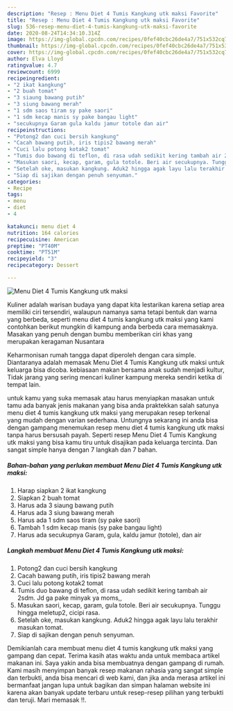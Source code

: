```yaml
---
description: "Resep : Menu Diet 4 Tumis Kangkung utk maksi Favorite"
title: "Resep : Menu Diet 4 Tumis Kangkung utk maksi Favorite"
slug: 536-resep-menu-diet-4-tumis-kangkung-utk-maksi-favorite
date: 2020-08-24T14:34:10.314Z
image: https://img-global.cpcdn.com/recipes/0fef40cbc26de4a7/751x532cq70/menu-diet-4-tumis-kangkung-utk-maksi-foto-resep-utama.jpg
thumbnail: https://img-global.cpcdn.com/recipes/0fef40cbc26de4a7/751x532cq70/menu-diet-4-tumis-kangkung-utk-maksi-foto-resep-utama.jpg
cover: https://img-global.cpcdn.com/recipes/0fef40cbc26de4a7/751x532cq70/menu-diet-4-tumis-kangkung-utk-maksi-foto-resep-utama.jpg
author: Elva Lloyd
ratingvalue: 4.7
reviewcount: 6999
recipeingredient:
- "2 ikat kangkung"
- "2 buah tomat"
- "3 siaung bawang putih"
- "3 siung bawang merah"
- "1 sdm saos tiram sy pake saori"
- "1 sdm kecap manis sy pake bangau light"
- "secukupnya Garam gula kaldu jamur totole dan air"
recipeinstructions:
- "Potong2 dan cuci bersih kangkung"
- "Cacah bawang putih, iris tipis2 bawang merah"
- "Cuci lalu potong kotak2 tomat"
- "Tumis duo bawang di teflon, di rasa udah sedikit kering tambah air 2sdm. Jd ga pake minyak ya moms,,"
- "Masukan saori, kecap, garam, gula totole. Beri air secukupnya. Tunggu hingga meletup2, cicipi rasa."
- "Setelah oke, masukan kangkung. Aduk2 hingga agak layu lalu terakhir masukan tomat."
- "Siap di sajikan dengan penuh senyuman."
categories:
- Recipe
tags:
- menu
- diet
- 4

katakunci: menu diet 4 
nutrition: 164 calories
recipecuisine: American
preptime: "PT40M"
cooktime: "PT51M"
recipeyield: "3"
recipecategory: Dessert

---
```



![Menu Diet 4 Tumis Kangkung utk maksi](https://img-global.cpcdn.com/recipes/0fef40cbc26de4a7/751x532cq70/menu-diet-4-tumis-kangkung-utk-maksi-foto-resep-utama.jpg)

Kuliner adalah warisan budaya yang dapat kita lestarikan karena setiap area memiliki ciri tersendiri, walaupun namanya sama tetapi bentuk dan warna yang berbeda, seperti menu diet 4 tumis kangkung utk maksi yang kami contohkan berikut mungkin di kampung anda berbeda cara memasaknya. Masakan yang penuh dengan bumbu memberikan ciri khas yang merupakan keragaman Nusantara

Keharmonisan rumah tangga dapat diperoleh dengan cara simple. Diantaranya adalah memasak Menu Diet 4 Tumis Kangkung utk maksi untuk keluarga bisa dicoba. kebiasaan makan bersama anak sudah menjadi kultur, Tidak jarang yang sering mencari kuliner kampung mereka sendiri ketika di tempat lain.



untuk kamu yang suka memasak atau harus menyiapkan masakan untuk tamu ada banyak jenis makanan yang bisa anda praktekkan salah satunya menu diet 4 tumis kangkung utk maksi yang merupakan resep terkenal yang mudah dengan varian sederhana. Untungnya sekarang ini anda bisa dengan gampang menemukan resep menu diet 4 tumis kangkung utk maksi tanpa harus bersusah payah.
Seperti resep Menu Diet 4 Tumis Kangkung utk maksi yang bisa kamu tiru untuk disajikan pada keluarga tercinta. Dan sangat simple hanya dengan 7 langkah dan 7 bahan.


<!--inarticleads1-->

##### Bahan-bahan yang perlukan membuat Menu Diet 4 Tumis Kangkung utk maksi:

1. Harap siapkan 2 ikat kangkung
1. Siapkan 2 buah tomat
1. Harus ada 3 siaung bawang putih
1. Harus ada 3 siung bawang merah
1. Harus ada 1 sdm saos tiram (sy pake saori)
1. Tambah 1 sdm kecap manis (sy pake bangau light)
1. Harus ada secukupnya Garam, gula, kaldu jamur (totole), dan air




<!--inarticleads2-->

##### Langkah membuat  Menu Diet 4 Tumis Kangkung utk maksi:

1. Potong2 dan cuci bersih kangkung
1. Cacah bawang putih, iris tipis2 bawang merah
1. Cuci lalu potong kotak2 tomat
1. Tumis duo bawang di teflon, di rasa udah sedikit kering tambah air 2sdm. Jd ga pake minyak ya moms,,
1. Masukan saori, kecap, garam, gula totole. Beri air secukupnya. Tunggu hingga meletup2, cicipi rasa.
1. Setelah oke, masukan kangkung. Aduk2 hingga agak layu lalu terakhir masukan tomat.
1. Siap di sajikan dengan penuh senyuman.




Demikianlah cara membuat menu diet 4 tumis kangkung utk maksi yang gampang dan cepat. Terima kasih atas waktu anda untuk membaca artikel makanan ini. Saya yakin anda bisa membuatnya dengan gampang di rumah. Kami masih menyimpan banyak resep makanan rahasia yang sangat simple dan terbukti, anda bisa mencari di web kami, dan jika anda merasa artikel ini bermanfaat jangan lupa untuk bagikan dan simpan halaman website ini karena akan banyak update terbaru untuk resep-resep pilihan yang terbukti dan teruji. Mari memasak !!. 

